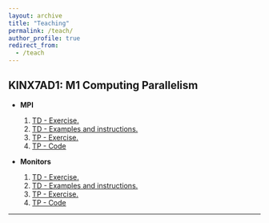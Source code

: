```yaml
---
layout: archive
title: "Teaching"
permalink: /teach/
author_profile: true
redirect_from:
  - /teach
---
```


## KINX7AD1: M1 Computing Parallelism

- **MPI**
    1. [TD - Exercise.](/files/TD_MPI.docx)
    2. [TD - Examples and instructions.](/files/TD.md)
    3. [TP - Exercise.](/files/TP_MPI.docx)
    4. [TP - Code](/files/codes.zip)


- **Monitors**
    1. [TD - Exercise.](/_pages/404.md)
    2. [TD - Examples and instructions.](/_pages/404.md)
    3. [TP - Exercise.](/_pages/404.md)
    4. [TP - Code](/_pages/404.md)

---